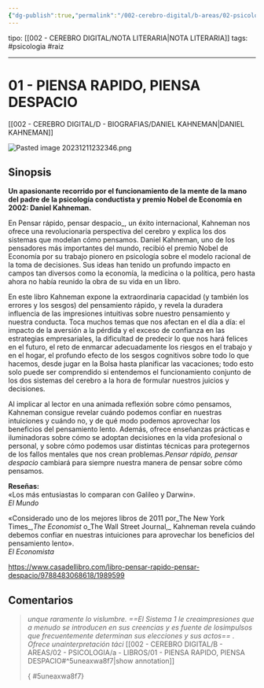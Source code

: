 ```yaml
---
{"dg-publish":true,"permalink":"/002-cerebro-digital/b-areas/02-psicologia/a-libros/01-piensa-rapido-piensa-despacio/"}
---
```


tipo: [[002 - CEREBRO DIGITAL/NOTA LITERARIA\|NOTA LITERARIA]]
tags: #psicologia #raiz

---
# 01 - PIENSA RAPIDO, PIENSA DESPACIO
[[002 - CEREBRO DIGITAL/D - BIOGRAFIAS/DANIEL KAHNEMAN\|DANIEL KAHNEMAN]]

![Pasted image 20231211232346.png](/img/user/900%20-%20ANEXO/Pasted%20image%2020231211232346.png)
## Sinopsis
**Un apasionante recorrido por el funcionamiento de la mente de la mano del padre de la psicología conductista y premio Nobel de Economía en 2002: Daniel Kahneman.**

En Pensar rápido, pensar despacio_, un éxito internacional, Kahneman nos ofrece una revolucionaria perspectiva del cerebro y explica los dos sistemas que modelan cómo pensamos. Daniel Kahneman, uno de los pensadores más importantes del mundo, recibió el premio Nobel de Economía por su trabajo pionero en psicología sobre el modelo racional de la toma de decisiones. Sus ideas han tenido un profundo impacto en campos tan diversos como la economía, la medicina o la política, pero hasta ahora no había reunido la obra de su vida en un libro.

En este libro Kahneman expone la extraordinaria capacidad (y también los errores y los sesgos) del pensamiento rápido, y revela la duradera influencia de las impresiones intuitivas sobre nuestro pensamiento y nuestra conducta. Toca muchos temas que nos afectan en el día a día: el impacto de la aversión a la pérdida y el exceso de confianza en las estrategias empresariales, la dificultad de predecir lo que nos hará felices en el futuro, el reto de enmarcar adecuadamente los riesgos en el trabajo y en el hogar, el profundo efecto de los sesgos cognitivos sobre todo lo que hacemos, desde jugar en la Bolsa hasta planificar las vacaciones; todo esto solo puede ser comprendido si entendemos el funcionamiento conjunto de los dos sistemas del cerebro a la hora de formular nuestros juicios y decisiones.

Al implicar al lector en una animada reflexión sobre cómo pensamos, Kahneman consigue revelar cuándo podemos confiar en nuestras intuiciones y cuándo no, y de qué modo podemos aprovechar los beneficios del pensamiento lento. Además, ofrece enseñanzas prácticas e iluminadoras sobre cómo se adoptan decisiones en la vida profesional o personal, y sobre cómo podemos usar distintas técnicas para protegernos de los fallos mentales que nos crean problemas._Pensar rápido, pensar despacio_ cambiará para siempre nuestra manera de pensar sobre cómo pensamos.

**Reseñas:**  
«Los más entusiastas lo comparan con Galileo y Darwin».  
_El Mundo_

«Considerado uno de los mejores libros de 2011 por_The New York Times_,_The Economist_ o_The Wall Street Journal,_ Kahneman revela cuándo debemos confiar en nuestras intuiciones para aprovechar los beneficios del pensamiento lento».  
_El Economista_

https://www.casadellibro.com/libro-pensar-rapido-pensar-despacio/9788483068618/1989599
## Comentarios












































>
>*unque  raramente  lo  vislumbre. ==El  Sistema  1  le  creaimpresiones  que  a  menudo  se  introducen  en  sus  creencias  y  es  fuente  de  losimpulsos que frecuentemente determinan sus elecciones y sus actos== . Ofrece unainterpretación  táci*
>[[002 - CEREBRO DIGITAL/B - AREAS/02 - PSICOLOGIA/a - LIBROS/01 - PIENSA RAPIDO, PIENSA DESPACIO#^5uneaxwa8f7\|show annotation]]
>
>
>
>{ #5uneaxwa8f7}

